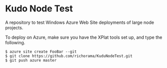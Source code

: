 # Kudo Node Test

A repository to test Windows Azure Web Site deployments of large node projects.

To deploy on Azure, make sure you have the XPlat tools set up, and type the following.

```
$ azure site create FooBar --git
$ git clone https://github.com/richorama/KuduNodeTest.git
$ git push azure master
```
